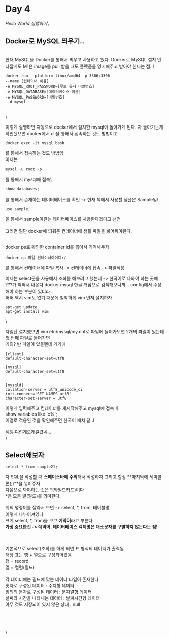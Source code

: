 # Day 4

_Hello World 실행하기_\


## Docker로 MySQL 띄우기..

\
현재 MySQL을 Docker를 통해서 띄우고 사용하고 있다. Docker로 MySQL 설치 안타깝게도 M1은 image를 pull 받을 때도 플랫폼을 명시해주고 받아야 한다는 점..!

```
docker run --platform linux/amd64 -p 3306:3306 
--name [컨테이너 이름] 
-e MYSQL_ROOT_PASSWORD=[루트 유저 비밀번호] 
-e MYSQL_DATABASE=[데이터베이스 이름] 
-e MYSQL_PASSWORD=[비밀번호]
 -d mysql
```

\
\


이렇게 실행하면 자동으로 docker에서 설치한 mysql이 돌아가게 된다. 자 돌아가는게 확인됬으면 docker에서 cli을 통해서 접속하는 것도 방법이고

```
docker exec -it mysql bash
```

를 통해서 접속하는 것도 방법임\
이제는

```java
mysql -u root -p
```

를 통해서 mysql에 접속\


```java
show databases;
```

를 통해서 존재하는 데이터베이스를 확인 -> 현재 책에서 사용할 샘플은 Sample임\


```java
use sample;
```

을 통해서 sample이란는 데이터베이스를 사용한다겠다고 선언\
\
그러면 일단 docker에 띄워둔 컨테이너에 샘플 파일을 넣어줘야한다.

\
docker ps로 확인한 container id를 뽑아서 기억해두자

```
docker cp 파일 컨테이너아이디:/
```

를 통해서 컨테이너에 파일 복사 -> 컨테이너에 접속 -> 파일적용

이제는 select문을 사용해서 조회를 해보려고 했는데 -> 한국어로 나와야 하는 곳에 ???가 찍혀서 나온다 docker mysql 한글 깨짐으로 검색해보니까... config에서 수정해야 하는 부분이 있더라\
허허 역시 vim도 없기 때문에 침착하게 vim 먼저 설치하자

```
apt-get update
apt-get install vim
```

\


자일단 설치했으면 vim etc/mysql/my.cnf로 파일에 들어가보면 2개의 파일이 있는데 첫 번째 파일로 들어가면\
거의? 반 파일이 있을텐데 거기에

```
[client]
default-character-set=utf8

[mysql]
default-character-set=utf8


[mysqld]
collation-server = utf8_unicode_ci
init-connect='SET NAMES utf8'
character-set-server = utf8
```

이렇게 입력해주고 컨테이너를 재시작해주고 mysql에 접속 후\
show variables like 'c%';\
이걸로 적용된 것을 확인해주면 한국어 패치 끝..!\
\
~~세팅 디럽게오래걸렸네...~~\
\


## Select해보자

```
select * from sample21;
```

자 SQL을 작성할 때 **스페이스바에 주의**해서 작성하자 그리고 항상 \*\*마지막에 세미콜론(;)\*\*을 넣어주자\
다음으로 봐야하는 것은 \*(와일드카드)이다\
\*은 모든 열(필드)를 의미한다.\
\
위의 명령어를 잘라서 보면 -> select, \*, from, 테이블명\
이렇게 나누어져있다\
크게 select, \*, from을 보고 **예약어**라고 부른다\
**가장 중요한건 -> 예약어, 데이터베이스 객체명은 대소문자를 구별하지 않는다는 점!**

\
\
기본적으로 select(조회)를 하게 되면 표 형식의 데이터가 출력됨\
해당 표는 행 + 열으로 구성되어있음\
행 = record\
열 = 컬럼(필드)\
\
각 데이터에는 필드에 맞는 데이터 타입이 존재한다\
숫자로 구성된 데이터 : 수치형 데이터\
임의의 문자로 구성된 데이터 : 문자열형 데이터\
날짜와 시간을 나타내는 데이터 : 날짜시간형 데이터\
아무 것도 저장되어 있지 않은 상태 : null\
\
\
\
\
\
